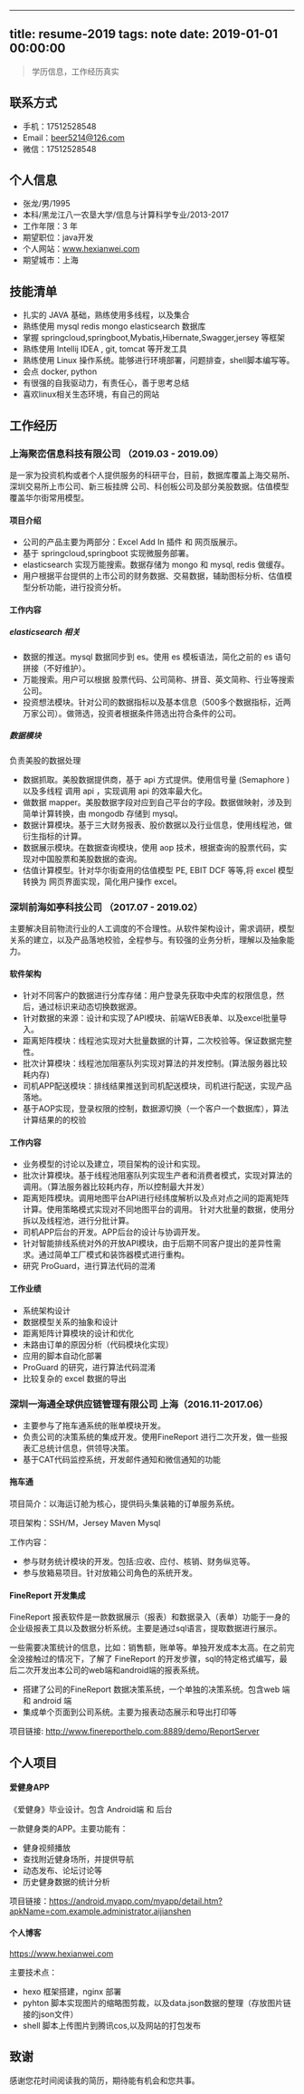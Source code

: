 
---
title: resume-2019
tags: note
date: 2019-01-01 00:00:00
---

> 学历信息，工作经历真实


## 联系方式

- 手机：17512528548
- Email：beer5214@126.com
- 微信：17512528548

## 个人信息

- 张龙/男/1995
- 本科/黑龙江八一农垦大学/信息与计算科学专业/2013-2017
- 工作年限：3 年
- 期望职位：java开发
- 个人网站：www.hexianwei.com
- 期望城市：上海

<!--more-->

## 技能清单

- 扎实的 JAVA 基础，熟练使用多线程，以及集合
- 熟练使用 mysql redis mongo elasticsearch 数据库
- 掌握 springcloud,springboot,Mybatis,Hibernate,Swagger,jersey 等框架
- 熟练使用 Intellij IDEA , git, tomcat 等开发工具
- 熟练使用 Linux 操作系统。能够进行环境部署，问题排查，shell脚本编写等。
- 会点 docker, python
- 有很强的自我驱动力，有责任心，善于思考总结
- 喜欢linux相关生态环境，有自己的网站

## 工作经历

### 上海聚峦信息科技有限公司 （2019.03 - 2019.09）

是⼀家为投资机构或者个人提供服务的科研平台，⽬前，数据库覆盖上海交易所、深圳交易所上市公司、新三板挂牌
公司、科创板公司及部分美股数据。估值模型覆盖华尔街常⽤模型。

#### 项目介绍

- 公司的产品主要为两部分：Excel Add In 插件 和 网页版展示。
- 基于 springcloud,springboot 实现微服务部署。
- elasticsearch 实现万能搜索。数据存储为 mongo 和 mysql, redis 做缓存。
- 用户根据平台提供的上市公司的财务数据、交易数据，辅助图标分析、估值模型分析功能，进行投资分析。

#### 工作内容

#####  elasticsearch 相关

- 数据的推送。mysql 数据同步到 es。使用 es 模板语法，简化之前的 es 语句拼接（不好维护）。
- 万能搜索。用户可以根据 股票代码、公司简称、拼音、英文简称、行业等搜索公司。
- 投资想法模块。针对公司的数据指标以及基本信息（500多个数据指标，近两万家公司）。做筛选，投资者根据条件筛选出符合条件的公司。

##### 数据模块

负责美股的数据处理

- 数据抓取。美股数据提供商，基于 api 方式提供。使用信号量 (Semaphore ) 以及多线程 调用 api ，实现调用 api 的效率最大化。
- 做数据 mapper。美股数据字段对应到自己平台的字段。数据做映射，涉及到简单计算转换，由 mongodb 存储到 mysql。
- 数据计算模块。基于三大财务报表、股价数据以及行业信息，使用线程池，做衍生指标的计算。
- 数据展示模块。在数据查询模块，使用 aop 技术，根据查询的股票代码，实现对中国股票和美股数据的查询。
- 估值计算模型。针对华尔街查用的估值模型 PE, EBIT DCF 等等,将 excel 模型转换为 网页界面实现，简化用户操作 excel。

### 深圳前海如亭科技公司 （2017.07 - 2019.02）

  主要解决目前物流行业的人工调度的不合理性。从软件架构设计，需求调研，模型关系的建立，以及产品落地校验，全程参与。有较强的业务分析，理解以及抽象能力。

#### 软件架构

- 针对不同客户的数据进行分库存储：用户登录先获取中央库的权限信息，然后，通过标识来动态切换数据源。
- 针对数据的来源：设计和实现了API模块、前端WEB表单、以及excel批量导入。
- 距离矩阵模块：线程池实现对大批量数据的计算，二次校验等。保证数据完整性。
- 批次计算模块：线程池加阻塞队列实现对算法的并发控制。(算法服务器比较耗内存)
- 司机APP配送模块：排线结果推送到司机配送模块，司机进行配送，实现产品落地。
- 基于AOP实现，登录权限的控制，数据源切换（一个客户一个数据库），算法计算结果的的校验

#### 工作内容

- 业务模型的讨论以及建立，项目架构的设计和实现。
- 批次计算模块。基于线程池阻塞队列实现生产者和消费者模式，实现对算法的调用。（算法服务器比较耗内存，所以控制最大并发）
- 距离矩阵模块。调用地图平台API进行经纬度解析以及点对点之间的距离矩阵计算。使用策略模式实现对不同地图平台的调用。 针对大批量的数据，使用分拆以及线程池，进行分批计算。
- 司机APP后台的开发。APP后台的设计与协调开发。
- 针对智能排线系统对外的开放API模块，由于后期不同客户提出的差异性需求。通过简单工厂模式和装饰器模式进行重构。
- 研究 ProGuard，进行算法代码的混淆

#### 工作业绩

- 系统架构设计 
- 数据模型关系的抽象和设计
- 距离矩阵计算模块的设计和优化
- 未路由订单的原因分析（代码模块化实现）
- 应用的脚本自动化部署
- ProGuard 的研究，进行算法代码混淆
- 比较复杂的 excel 数据的导出


### 深圳一海通全球供应链管理有限公司  上海（2016.11-2017.06）

- 主要参与了拖车通系统的账单模块开发。   
- 负责公司的决策系统的集成开发。使用FineReport 进行二次开发，做一些报表汇总统计信息，供领导决策。
- 基于CAT代码监控系统，开发邮件通知和微信通知的功能

#### 拖车通

项目简介：以海运订舱为核心，提供码头集装箱的订单服务系统。

项目架构：SSH/M，Jersey Maven Mysql 

工作内容：
- 参与财务统计模块的开发。包括:应收、应付、核销、财务纵览等。
- 参与放箱易项目。针对放箱公司角色的系统开发。

#### FineReport 开发集成

 FineReport 报表软件是一款数据展示（报表）和数据录入（表单）功能于一身的企业级报表工具以及数据分析系统。主要是通过sql语言，提取数据进行展示。

 一些需要决策统计的信息，比如：销售额，账单等。单独开发成本太高。在之前完全没接触过的情况下，了解了 FineReport 的开发步骤，sql的特定格式编写，最后二次开发出本公司的web端和android端的报表系统。

- 搭建了公司的FineReport 数据决策系统，一个单独的决策系统。包含web 端和 android 端
- 集成单个页面到公司系统。主要为报表动态展示和导出打印等

项目链接: http://www.finereporthelp.com:8889/demo/ReportServer


## 个人项目

#### 爱健身APP

《爱健身》毕业设计。包含 Android端 和 后台

一款健身类的APP。主要功能有：
- 健身视频播放
- 查找附近健身场所，并提供导航
- 动态发布、论坛讨论等
- 历史健身数据的统计分析

项目链接：https://android.myapp.com/myapp/detail.htm?apkName=com.example.administrator.aijianshen

#### 个人博客

https://www.hexianwei.com

主要技术点：
- hexo 框架搭建，nginx 部署
- pyhton 脚本实现图片的缩略图剪裁，以及data.json数据的整理（存放图片链接的json文件）
- shell 脚本上传图片到腾讯cos,以及网站的打包发布


## 致谢

感谢您花时间阅读我的简历，期待能有机会和您共事。

